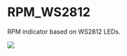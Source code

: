 

# RPM_WS2812

RPM indicator based on WS2812 LEDs.

![](https://raw.githubusercontent.com/GitMoDu/RPMWS2812/master/media/RPMWS2812_sample.gif)






